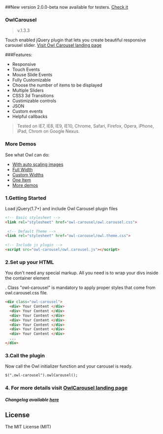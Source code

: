 ##New version 2.0.0-beta now available for testers. [Check it](http://www.owlgraphic.com/owlcarousel2/)### OwlCarousel ###>v.1.3.3Touch enabled jQuery plugin that lets you create beautiful responsive carousel slider.[Visit Owl Carousel landing page](http://owlgraphic.com/owlcarousel)###Features:* Responsive* Touch Events* Mouse Slide Events* Fully Customizable* Choose the number of items to be displayed* Multiple Sliders* CSS3 3d Transitions* Custimizable controls* JSON * Custom events* Helpful callbacks> Tested on IE7, IE8, IE9, IE10, Chrome, Safari, Firefox, Opera, iPhone, iPad, Chrom on Google Nexus.### More DemosSee what Owl can do:* [With auto scaling images](http://owlgraphic.com/owlcarousel/demos/images.html)* [Full Width](http://owlgraphic.com/owlcarousel/demos/full.html)* [Custom Widths](http://owlgraphic.com/owlcarousel/demos/custom.html)* [One Item](http://owlgraphic.com/owlcarousel/demos/one.html)* [More demos](http://owlgraphic.com/owlcarousel/#more-demos)### 1.Getting StartedLoad jQuery(1.7+) and include Owl Carousel plugin files```html<!-- Basic stylesheet --><link rel="stylesheet" href="owl-carousel/owl.carousel.css">  <!-- Default Theme --><link rel="stylesheet" href="owl-carousel/owl.theme.css"> <!-- Include js plugin --><script src="owl-carousel/owl.carousel.js"></script>```### 2.Set up your HTMLYou don't need any special markup. All you need is to wrap your divs inside the container element <div class="owl-carousel">. Class "owl-carousel" is mandatory to apply proper styles that come from owl.carousel.css file.```html<div class="owl-carousel">  <div> Your Content </div>  <div> Your Content </div>  <div> Your Content </div>  <div> Your Content </div>  <div> Your Content </div>  <div> Your Content </div>  <div> Your Content </div>  ...</div>```### 3.Call the pluginNow call the Owl initializer function and your carousel is ready.```html$(".owl-carousel").owlCarousel();```### 4. For more details visit [OwlCarousel landing page](http://owlgraphic.com/owlcarousel)##### Changelog available [here](http://owlgraphic.com/owlcarousel/changelog.html)License------------The MIT License (MIT)